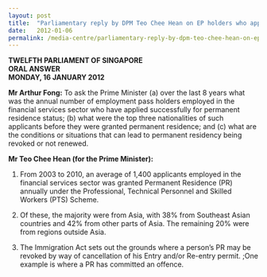 ```yaml
---
layout: post
title:  "Parliamentary reply by DPM Teo Chee Hean on EP holders who applied for PR"
date:   2012-01-06
permalink: /media-centre/parliamentary-reply-by-dpm-teo-chee-hean-on-ep-holders-who-applied-for-pr
---
```


**TWELFTH PARLIAMENT OF SINGAPORE  
ORAL ANSWER  
MONDAY, 16 JANUARY 2012** 

**Mr Arthur Fong:**
To ask the Prime Minister (a) over the last 8 years what was the annual number of employment pass holders employed in the financial services sector who have applied successfully for permanent residence status; (b) what were the top three nationalities of such applicants before they were granted permanent residence; and (c) what are the conditions or situations that can lead to permanent residency being revoked or not renewed.

**Mr Teo Chee Hean (for the Prime Minister):**
1. From 2003 to 2010, an average of 1,400 applicants employed in the financial services sector was granted Permanent Residence (PR) annually under the Professional, Technical Personnel and Skilled Workers (PTS) Scheme.

2. Of these, the majority were from Asia, with 38% from Southeast Asian countries and 42% from other parts of Asia. The remaining 20% were from regions outside Asia.

3. The Immigration Act sets out the grounds where a person’s PR may be revoked by way of cancellation of his Entry and/or Re-entry permit. ;One example is where a PR has committed an offence.

